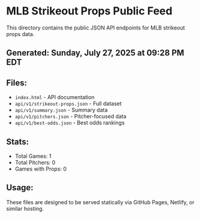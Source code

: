 # MLB Strikeout Props Public Feed

This directory contains the public JSON API endpoints for MLB strikeout props data.

## Generated: Sunday, July 27, 2025 at 09:28 PM EDT

## Files:
- `index.html` - API documentation
- `api/v1/strikeout-props.json` - Full dataset
- `api/v1/summary.json` - Summary data
- `api/v1/pitchers.json` - Pitcher-focused data  
- `api/v1/best-odds.json` - Best odds rankings

## Stats:
- Total Games: 1
- Total Pitchers: 0
- Games with Props: 0

## Usage:
These files are designed to be served statically via GitHub Pages, Netlify, or similar hosting.
